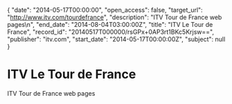 {
  "date": "2014-05-17T00:00:00", 
  "open_access": false, 
  "target_url": "http://www.itv.com/tourdefrance", 
  "description": "ITV Tour de France web pages\n", 
  "end_date": "2014-08-04T03:00:00Z", 
  "title": "ITV Le Tour de France", 
  "record_id": "20140517T000000/rsGPx+0AP3rt1BKc5Krjsw==", 
  "publisher": "itv.com", 
  "start_date": "2014-05-17T00:00:00Z", 
  "subject": null
}

# ITV Le Tour de France

ITV Tour de France web pages
